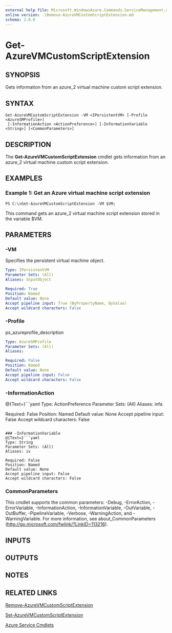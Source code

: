 ```yaml
---
external help file: Microsoft.WindowsAzure.Commands.ServiceManagement.dll-Help.xml
online version: .\Remove-AzureVMCustomScriptExtension.md
schema: 2.0.0
---
```


# Get-AzureVMCustomScriptExtension

## SYNOPSIS
Gets information from an azure_2 virtual machine custom script extension.

## SYNTAX

```
Get-AzureVMCustomScriptExtension -VM <IPersistentVM> [-Profile <AzureSMProfile>]
 [-InformationAction <ActionPreference>] [-InformationVariable <String>] [<CommonParameters>]
```

## DESCRIPTION
The **Get-AzureVMCustomScriptExtension** cmdlet gets information from an azure_2 virtual machine custom script extension.

## EXAMPLES

### Example 1: Get an Azure virtual machine script extension
```
PS C:\>Get-AzureVMCustomScriptExtension -VM $VM;
```

This command gets an azure_2 virtual machine script extension stored in the variable $VM.

## PARAMETERS

### -VM
Specifies the persistent virtual machine object.

```yaml
Type: IPersistentVM
Parameter Sets: (All)
Aliases: InputObject

Required: True
Position: Named
Default value: None
Accept pipeline input: True (ByPropertyName, ByValue)
Accept wildcard characters: False
```

### -Profile
ps_azureprofile_description

```yaml
Type: AzureSMProfile
Parameter Sets: (All)
Aliases: 

Required: False
Position: Named
Default value: None
Accept pipeline input: False
Accept wildcard characters: False
```

### -InformationAction
@{Text=}```yaml
Type: ActionPreference
Parameter Sets: (All)
Aliases: infa

Required: False
Position: Named
Default value: None
Accept pipeline input: False
Accept wildcard characters: False
```

### -InformationVariable
@{Text=}```yaml
Type: String
Parameter Sets: (All)
Aliases: iv

Required: False
Position: Named
Default value: None
Accept pipeline input: False
Accept wildcard characters: False
```

### CommonParameters
This cmdlet supports the common parameters: -Debug, -ErrorAction, -ErrorVariable, -InformationAction, -InformationVariable, -OutVariable, -OutBuffer, -PipelineVariable, -Verbose, -WarningAction, and -WarningVariable. For more information, see about_CommonParameters (http://go.microsoft.com/fwlink/?LinkID=113216).

## INPUTS

## OUTPUTS

## NOTES

## RELATED LINKS

[Remove-AzureVMCustomScriptExtension](.\Remove-AzureVMCustomScriptExtension.md)

[Set-AzureVMCustomScriptExtension](.\Set-AzureVMCustomScriptExtension.md)

[Azure Service Cmdlets](.\Azure.Service.md)


